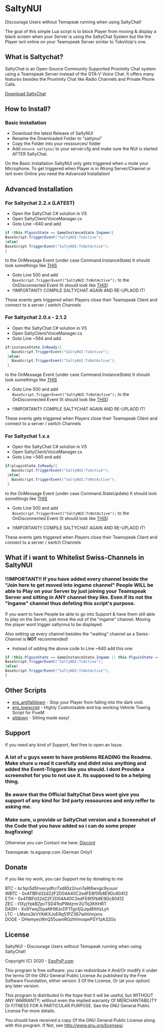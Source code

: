 # SaltyNUI
Discourage Users without Temspeak running when using SaltyChat!


The goal of this simple Lua scirpt is to block Player from moving & display a black screen when your Server is using the SaltyChat System but the the Player isnt online on your Teamspeak Server similar to TokoVoip's one.

## What is Saltychat?
SaltyChat is an Open-Source Community Supported Proximity Chat system using a Teamspeak Server instead of the GTA-V Voice Chat. 
It offers many features besides the Proximity Chat like Radio Channels and Private Phone Calls.

[Download SaltyChat](https://github.com/saltminede/saltychat-fivem)

## How to Install?
### Basic Installation
- Download the latest Release of SaltyNUI
- Rename the Downloaded Folder to "saltynui"
- Copy the Folder into your ressources/ folder
- Add `ensure saltynui` to your server.cfg and make sure the NUI is started AFTER SaltyChat.

On the Basic Installation SaltyNUI only gets triggered when u mute your Microphone. To get triggered when Player is in Wrong Server/Channel or isnt even Online you need the Advanced Installation!

## Advanced Installation
### For Saltychat 2.2.x  (LATEST)

- Open the SaltyChat C# solution in VS
- Open SaltyClient/VoiceManager.cs
- Goto Line ~640 and add 
```c#
if (this.PlguinState == GameInstanceState.Ingame){
BaseScript.TriggerEvent("SaltyNUI:TsActive");
}else{
BaseScript.TriggerEvent("SaltyNUI:TsNotActive");
}
```
to the OnMessage Event (under case Command.InstanceState)
It should look somethings like [THIS](https://screens.egopvp.com/files/2021/04/02/devenv_e0uIMJJ1Mt.png) 

- Goto Line 500 and add `BaseScript.TriggerEvent("SaltyNUI:TsNotActive");` to the OnDisconnected Event (It should look like [THIS](https://screens.egopvp.com/files/2020/05/30/devenv_g5rbAJWpAH.png))
- !!IMPORTANT!! COMPILE SALTYCHAT AGAIN AND RE-UPLAOD IT!

These events gets triggered when Players close their Teamspeak Client and connect to a server / switch Channels

### For Saltychat 2.0.x - 2.1.2

- Open the SaltyChat C# solution in VS
- Open SaltyClient/VoiceManager.cs
- Goto Line ~564 and add 
```c#
if(instanceState.IsReady){
   BaseScript.TriggerEvent("SaltyNUI:TsActive");
 }else{
   BaseScript.TriggerEvent("SaltyNUI:TsNotActive");
 } 
```
to the OnMessage Event (under case Command.InstanceState)
It should look somethings like [THIS](https://screens.egopvp.com/files/2020/08/07/devenv_0dI2m50Rvj.png) 

- Goto Line 500 and add `BaseScript.TriggerEvent("SaltyNUI:TsNotActive");` to the OnDisconnected Event (It should look like [THIS](https://screens.egopvp.com/files/2020/05/30/devenv_g5rbAJWpAH.png))

- !!IMPORTANT!! COMPILE SALTYCHAT AGAIN AND RE-UPLAOD IT!

These events gets triggered when Players close their Teamspeak Client and connect to a server / switch Channels

### For Saltychat 1.x.x

- Open the SaltyChat C# solution in VS
- Open SaltyClient/VoiceManager.cs
- Goto Line ~560 and add 
```c#
if(pluginState.IsReady){
   BaseScript.TriggerEvent("SaltyNUI:TsActive");
 }else{
   BaseScript.TriggerEvent("SaltyNUI:TsNotActive");
 } 
```
to the OnMessage Event (under case Command.StateUpdate)
It should look somethings like [THIS](https://screens.egopvp.com/files/2020/05/30/devenv_58LaZ8WVeJ.png) 

- Goto Line 500 and add `BaseScript.TriggerEvent("SaltyNUI:TsNotActive");` to the OnDisconnected Event (It should look like [THIS](https://screens.egopvp.com/files/2020/05/30/devenv_g5rbAJWpAH.png))

- !!IMPORTANT!! COMPILE SALTYCHAT AGAIN AND RE-UPLAOD IT!

These events gets triggered when Players close their Teamspeak Client and connect to a server / switch Channels

## What if i want to Whitelist Swiss-Channels in SaltyNUI

### !!IMPORTANT!! If you have added every channel beside the "Join here to get moved into ingame channel" People **WILL** be able to Play on your Server by just joining your Teamspeak Server and sitting in **ANY** channel they like. Even if its not the "Ingame" channel thus defeting this script's purpose.
If you want to have People be able to go into Support & have them still able to play on the Server, just move the out of the "ingame" channel. Moving the player wont trigger saltynnui to be displayed. 

Also setting up every channel besides the "waiting" channel as a Swiss-Channel is **NOT** recommended!

- Instead of adding the above code to Line ~640 add this one:
```c#
if (this.PlguinState == GameInstanceState.Ingame || this.PlguinState == GameInstanceState.InSwissChannel){
BaseScript.TriggerEvent("SaltyNUI:TsActive");
}else{
BaseScript.TriggerEvent("SaltyNUI:TsNotActive");
}
```

## Other Scripts

- [erp_antifalldown](https://github.com/EgoPvP/erp_antifalldown) - Stop your Player from falling into the dark void.
- [erp_towscript](https://github.com/EgoPvP/erp_towscript) - Highly Customisable and top working Vehicle Towing Script for FiveM
- [sitdown](https://github.com/EgoPvP/sitdown) - Sitting made easy!

## Support
If you need any kind of Support, feel free to open an Issue.

### A lot of u guys seem to have problems READING the Readme. Make shure u read it carefully and didnt miss anything and added the Event-Triggers like you should. I dont Provide a screenshot for you to not use it. Its supposed to be a helping thing.

### Be aware that the Official SaltyChat Devs wont give you support of any kind for 3rd party ressources and only reffer to asking me.

### Make sure, u provide ur SaltyChat version and a Screenshot of the Code that you have added so i can do some proper bugfixxing!

Otherwise you can Contact me here:
[Discord](https://discord.gg/6jsHUVMh8G)

Teamspeak: ts.egopvp.com (German Only!)

## Donate
If you like my work, you can Support me by donating to me

BTC - bc1qn5d5hvecydfcr7xd65z2nun7a8t6wvgc9yuuxr <br>
WBTC - 0x411BFd32d22F2D04A40C2edFE8f5fb8E9Dc80412 <br>
ETH - 0x411BFd32d22F2D04A40C2edFE8f5fb8E9Dc80412 <br>
ZEC - t1XyjYpkBZpvTSD41toPWdzmr2UTq3KKHRT <br>
DASH - Xs9YwqZbyaNHWJcDF1Tgn1jQJqd8XHzLyh <br>
LTC - LMsnx3kVYAtKXJoERq51PZ367wihVmjxns <br>
DOGE - DHemyecWnQ55uwnRGzhVmoqwPSY1zA32Gs <br>

## License

SaltyNUI - Discourage Users without Temspeak running when using SaltyChat!

Copyright (C) 2020 - [EgoPvP.com](https://egopvp.com)

This program Is free software: you can redistribute it And/Or modify it under the terms Of the GNU General Public License As published by the Free Software Foundation, either version 3 Of the License, Or (at your option) any later version.

This program Is distributed In the hope that it will be useful, but WITHOUT ANY WARRANTY; without even the implied warranty Of MERCHANTABILITY Or FITNESS FOR A PARTICULAR PURPOSE. See the GNU General Public License For more details.

You should have received a copy Of the GNU General Public License along with this program. If Not, see http://www.gnu.org/licenses/.
